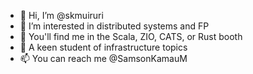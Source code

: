 - 👋 Hi, I’m @skmuiruri
- 👀 I’m interested in distributed systems and FP
- 🌱 You'll find me in the Scala, ZIO, CATS, or Rust booth
- 💞️ A keen student of infrastructure topics 
- 📫 You can reach me @SamsonKamauM

<!---
skmuiruri/skmuiruri is a ✨ special ✨ repository because its `README.md` (this file) appears on your GitHub profile.
You can click the Preview link to take a look at your changes.
--->
